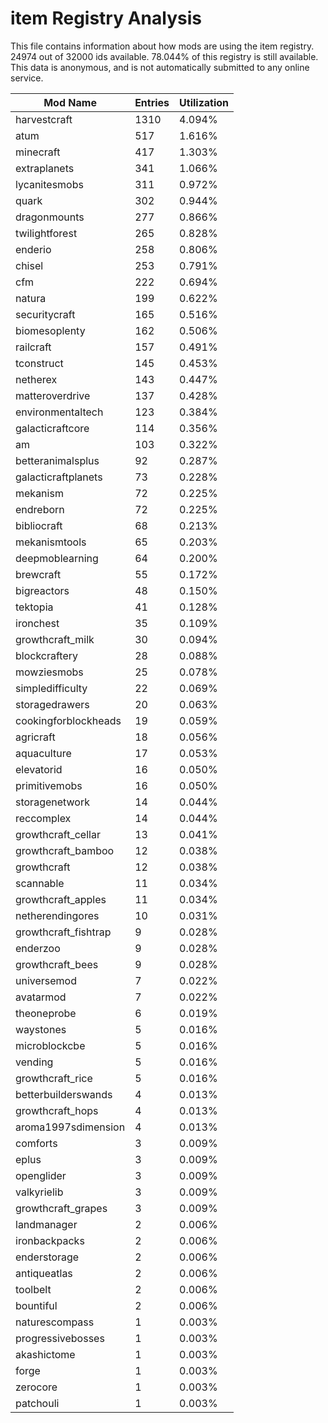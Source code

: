 # item Registry Analysis

This file contains information about how mods are using the item registry. 24974
out of 32000 ids available. 78.044% of this registry is still available. This
data is anonymous, and is not automatically submitted to any online service.


| Mod Name             | Entries | Utilization |
|----------------------|---------|-------------|
| harvestcraft         | 1310    | 4.094%      |
| atum                 | 517     | 1.616%      |
| minecraft            | 417     | 1.303%      |
| extraplanets         | 341     | 1.066%      |
| lycanitesmobs        | 311     | 0.972%      |
| quark                | 302     | 0.944%      |
| dragonmounts         | 277     | 0.866%      |
| twilightforest       | 265     | 0.828%      |
| enderio              | 258     | 0.806%      |
| chisel               | 253     | 0.791%      |
| cfm                  | 222     | 0.694%      |
| natura               | 199     | 0.622%      |
| securitycraft        | 165     | 0.516%      |
| biomesoplenty        | 162     | 0.506%      |
| railcraft            | 157     | 0.491%      |
| tconstruct           | 145     | 0.453%      |
| netherex             | 143     | 0.447%      |
| matteroverdrive      | 137     | 0.428%      |
| environmentaltech    | 123     | 0.384%      |
| galacticraftcore     | 114     | 0.356%      |
| am                   | 103     | 0.322%      |
| betteranimalsplus    | 92      | 0.287%      |
| galacticraftplanets  | 73      | 0.228%      |
| mekanism             | 72      | 0.225%      |
| endreborn            | 72      | 0.225%      |
| bibliocraft          | 68      | 0.213%      |
| mekanismtools        | 65      | 0.203%      |
| deepmoblearning      | 64      | 0.200%      |
| brewcraft            | 55      | 0.172%      |
| bigreactors          | 48      | 0.150%      |
| tektopia             | 41      | 0.128%      |
| ironchest            | 35      | 0.109%      |
| growthcraft_milk     | 30      | 0.094%      |
| blockcraftery        | 28      | 0.088%      |
| mowziesmobs          | 25      | 0.078%      |
| simpledifficulty     | 22      | 0.069%      |
| storagedrawers       | 20      | 0.063%      |
| cookingforblockheads | 19      | 0.059%      |
| agricraft            | 18      | 0.056%      |
| aquaculture          | 17      | 0.053%      |
| elevatorid           | 16      | 0.050%      |
| primitivemobs        | 16      | 0.050%      |
| storagenetwork       | 14      | 0.044%      |
| reccomplex           | 14      | 0.044%      |
| growthcraft_cellar   | 13      | 0.041%      |
| growthcraft_bamboo   | 12      | 0.038%      |
| growthcraft          | 12      | 0.038%      |
| scannable            | 11      | 0.034%      |
| growthcraft_apples   | 11      | 0.034%      |
| netherendingores     | 10      | 0.031%      |
| growthcraft_fishtrap | 9       | 0.028%      |
| enderzoo             | 9       | 0.028%      |
| growthcraft_bees     | 9       | 0.028%      |
| universemod          | 7       | 0.022%      |
| avatarmod            | 7       | 0.022%      |
| theoneprobe          | 6       | 0.019%      |
| waystones            | 5       | 0.016%      |
| microblockcbe        | 5       | 0.016%      |
| vending              | 5       | 0.016%      |
| growthcraft_rice     | 5       | 0.016%      |
| betterbuilderswands  | 4       | 0.013%      |
| growthcraft_hops     | 4       | 0.013%      |
| aroma1997sdimension  | 4       | 0.013%      |
| comforts             | 3       | 0.009%      |
| eplus                | 3       | 0.009%      |
| openglider           | 3       | 0.009%      |
| valkyrielib          | 3       | 0.009%      |
| growthcraft_grapes   | 3       | 0.009%      |
| landmanager          | 2       | 0.006%      |
| ironbackpacks        | 2       | 0.006%      |
| enderstorage         | 2       | 0.006%      |
| antiqueatlas         | 2       | 0.006%      |
| toolbelt             | 2       | 0.006%      |
| bountiful            | 2       | 0.006%      |
| naturescompass       | 1       | 0.003%      |
| progressivebosses    | 1       | 0.003%      |
| akashictome          | 1       | 0.003%      |
| forge                | 1       | 0.003%      |
| zerocore             | 1       | 0.003%      |
| patchouli            | 1       | 0.003%      |
